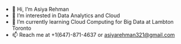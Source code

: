 - 👋 Hi, I’m Asiya Rehman
- 👀 I’m interested in Data Analytics and Cloud
- 🌱 I’m currently learning Cloud Computing for Big Data at Lambton Toronto
- 📫 Reach me at +1(647)-871-4637 or asiyarehman321@gmail.com

<!---
asiyarehman321/asiyarehman321 is a ✨ special ✨ repository because its `README.md` (this file) appears on your GitHub profile.
You can click the Preview link to take a look at your changes.
--->
